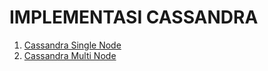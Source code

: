 # IMPLEMENTASI CASSANDRA

1. [Cassandra Single Node](https://github.com/abyan28/Distributed-Database/tree/master/NoSQL/Cassandra/SingleNode)
2. [Cassandra Multi Node](https://github.com/abyan28/Distributed-Database/tree/master/NoSQL/Cassandra/MultiNode)